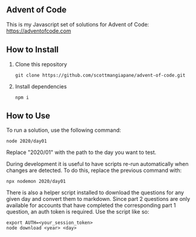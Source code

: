 ## Advent of Code

This is my Javascript set of solutions for Advent of Code:
https://adventofcode.com

## How to Install

1. Clone this repository
   ```
   git clone https://github.com/scottmangiapane/advent-of-code.git
   ```
2. Install dependencies
   ```
   npm i
   ```

## How to Use

To run a solution, use the following command:
```
node 2020/day01
```

Replace "2020/01" with the path to the day you want to test.

During development it is useful to have scripts re-run automatically when changes are detected. To do this, replace the previous command with:
```
npx nodemon 2020/day01
```

There is also a helper script installed to download the questions for any given day and convert them to markdown. Since part 2 questions are only available for accounts that have completed the corresponding part 1 question, an auth token is required. Use the script like so:
```
export AUTH=<your_session_token>
node download <year> <day>
```
